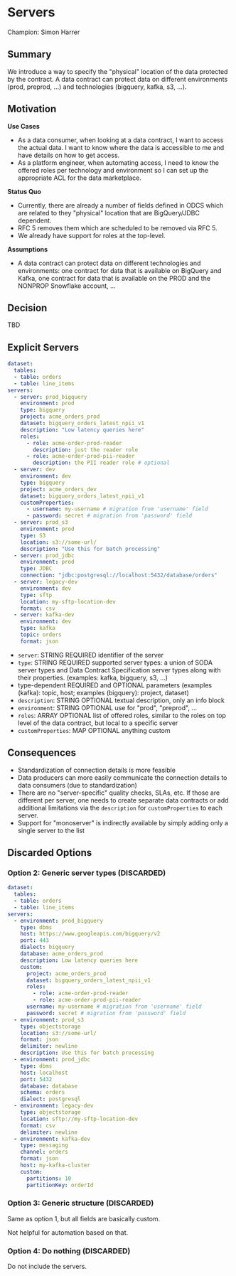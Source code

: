 # Servers

Champion: Simon Harrer

## Summary

We introduce a way to specify the "physical" location of the data protected by the contract. A data contract can protect data on different environments (prod, preprod, ...) and technologies (bigquery, kafka,  s3, ...).

## Motivation

**Use Cases**
- As a data consumer, when looking at a data contract, I want to access the actual data. I want to know where the data is accessible to me and have details on how to get access.
- As a platform engineer, when automating access, I need to know the offered roles per technology and environment so I can set up the appropriate ACL for the data marketplace.

**Status Quo**
- Currently, there are already a number of fields defined in ODCS which are related to they "physical" location that are BigQuery/JDBC dependent.
- RFC 5 removes them which are scheduled to be removed via RFC 5.
- We already have support for roles at the top-level.

**Assumptions**
- A data contract can protect data on different technologies and environments: one contract for data that is available on BigQuery and Kafka, one contract for data that is available on the PROD and the NONPROP Snowflake account, ...

## Decision

TBD

## Explicit Servers


```yaml
dataset:
  tables:
  - table: orders
  - table: line_items
servers:
  - server: prod_bigquery
    environment: prod
    type: bigquery
    project: acme_orders_prod
    dataset: bigquery_orders_latest_npii_v1
    description: "Low latency queries here"
    roles:
      - role: acme-order-prod-reader
        description: just the reader role
      - role: acme-order-prod-pii-reader
        description: the PII reader role # optional
  - server: dev
    environment: dev
    type: bigquery
    project: acme_orders_dev
    dataset: bigquery_orders_latest_npii_v1
    customProperties:
      - username: my-username # migration from 'username' field
      - password: secret # migration from 'password' field
  - server: prod_s3
    environment: prod
    type: S3
    location: s3://some-url/
    description: "Use this for batch processing"
  - server: prod_jdbc
    environment: prod
    type: JDBC
    connection: "jdbc:postgresql://localhost:5432/database/orders"
  - server: legacy-dev
    environment: dev
    type: sftp
    location: my-sftp-location-dev
    format: csv
  - server: kafka-dev
    environment: dev
    type: kafka
    topic: orders
    format: json
```

- `server`: STRING REQUIRED identifier of the server
- `type`: STRING REQUIRED supported server types: a union of SODA server types and Data Contract Specification server types along with their properties. (examples: kafka, bigquery, s3, ...)
- type-dependent REQUIRED and OPTIONAL parameters (examples (kafka): topic, host; examples (bigquery): project, dataset) 
- `description`: STRING OPTIONAL textual description, only an info block
- `environment`: STRING OPTIONAL use for "prod", "preprod", ...
- `roles`: ARRAY OPTIONAL list of offered roles, similar to the roles on top level of the data contract, but local to a specific server
- `customProperties`: MAP OPTIONAL anything custom

## Consequences

- Standardization of connection details is more feasible
- Data producers can more easily communicate the connection details to data consumers (due to standardization)
- There are no "server-specific" quality checks, SLAs, etc. If those are different per server, one needs to create separate data contracts or add additional limitations via the `description` for `customProperties` to each server.
- Support for "monoserver" is indirectly available by simply adding only a single server to the list

## Discarded Options

### Option 2: Generic server types (DISCARDED)

```yaml
dataset:
  tables:
  - table: orders
  - table: line_items
servers:
  - environment: prod_bigquery
    type: dbms
    host: https://www.googleapis.com/bigquery/v2
    port: 443
    dialect: bigquery
    database: acme_orders_prod
    description: Low latency queries here
    custom:
      project: acme_orders_prod
      dataset: bigquery_orders_latest_npii_v1
      roles:
        - role: acme-order-prod-reader
        - role: acme-order-prod-pii-reader
      username: my-username # migration from 'username' field
      password: secret # migration from 'password' field
  - environment: prod_s3
    type: objectstorage
    location: s3://some-url/
    format: json
    delimiter: newline
    description: Use this for batch processing
  - environment: prod_jdbc
    type: dbms
    host: localhost
    port: 5432
    database: database
    schema: orders
    dialect: postgresql
  - environment: legacy-dev
    type: objectstorage
    location: sftp://my-sftp-location-dev
    format: csv
    delimiter: newline
  - environment: kafka-dev
    type: messaging
    channel: orders
    format: json
    host: my-kafka-cluster 
    custom:
      partitions: 10
      partitionKey: orderId
```

### Option 3: Generic structure (DISCARDED)

Same as option 1, but all fields are basically custom.

Not helpful for automation based on that.

### Option 4: Do nothing (DISCARDED)

Do not include the servers.
